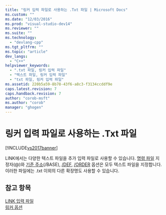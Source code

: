 ```yaml
---
title: "링커 입력 파일로 사용하는 .Txt 파일 | Microsoft Docs"
ms.custom: ""
ms.date: "12/03/2016"
ms.prod: "visual-studio-dev14"
ms.reviewer: ""
ms.suite: ""
ms.technology: 
  - "devlang-cpp"
ms.tgt_pltfrm: ""
ms.topic: "article"
dev_langs: 
  - "C++"
helpviewer_keywords: 
  - ".txt 파일, 링커 입력 파일"
  - "텍스트 파일, 링커 입력 파일"
  - "txt 파일, 링커 입력 파일"
ms.assetid: 220b5a59-8b78-43f6-a8c3-f3134ccddf9e
caps.latest.revision: 7
caps.handback.revision: 7
author: "corob-msft"
ms.author: "corob"
manager: "ghogen"
---
```

# 링커 입력 파일로 사용하는 .Txt 파일
[!INCLUDE[vs2017banner](../../assembler/inline/includes/vs2017banner.md)]

LINK에서는 다양한 텍스트 파일을 추가 입력 파일로 사용할 수 있습니다.  [명령 파일](../../build/reference/link-command-files.md) 지정자\(@\)와 [기준 주소](../../build/reference/base-base-address.md)\(\/BASE\), [\/DEF](../../build/reference/def-specify-module-definition-file.md), [\/ORDER](../../build/reference/order-put-functions-in-order.md) 옵션은 모두 텍스트 파일을 지정합니다.  이러한 파일에는 .txt 이외의 다른 확장명도 사용할 수 있습니다.  
  
## 참고 항목  
 [LINK 입력 파일](../../build/reference/link-input-files.md)   
 [링커 옵션](../../build/reference/linker-options.md)